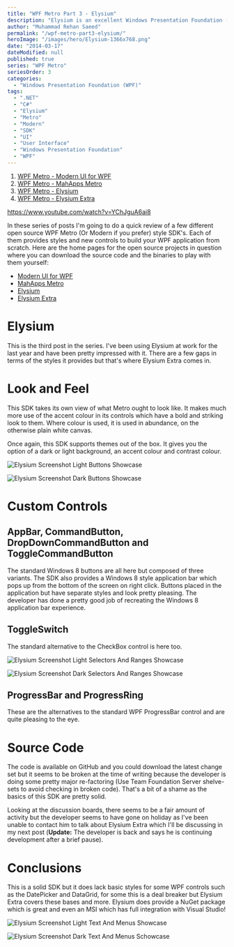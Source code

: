 ```yaml
---
title: "WPF Metro Part 3 - Elysium"
description: "Elysium is an excellent Windows Presentation Foundation (WPF) SDK (On CodePlex) providing Metro styles for built in WPF controls and some custom controls."
author: "Muhammad Rehan Saeed"
permalink: "/wpf-metro-part3-elysium/"
heroImage: "/images/hero/Elysium-1366x768.png"
date: "2014-03-17"
dateModified: null
published: true
series: "WPF Metro"
seriesOrder: 3
categories:
  - "Windows Presentation Foundation (WPF)"
tags:
  - ".NET"
  - "C#"
  - "Elysium"
  - "Metro"
  - "Modern"
  - "SDK"
  - "UI"
  - "User Interface"
  - "Windows Presentation Foundation"
  - "WPF"
---
```


1. [WPF Metro - Modern UI for WPF](/wpf-metro-part1-modern-ui-for-wpf/)
2. [WPF Metro - MahApps Metro](/wpf-metro-part2-mahapps-metro/)
3. [WPF Metro - Elysium](/wpf-metro-part3-elysium/)
4. [WPF Metro - Elysium Extra](/wpf-metro-part4-elysium-extra/)

https://www.youtube.com/watch?v=YChJguA6ai8

In these series of posts I'm going to do a quick review of a few different open source WPF Metro (Or Modern if you prefer) style SDK's. Each of them provides styles and new controls to build your WPF application from scratch. Here are the home pages for the open source projects in question where you can download the source code and the binaries to play with them yourself:

- [Modern UI for WPF](https://mui.codeplex.com/)
- [MahApps Metro](https://github.com/MahApps)
- [Elysium](https://elysium.codeplex.com/)
- [Elysium Extra](https://github.com/RehanSaeed/Elysium-Extra)

# Elysium

This is the third post in the series. I've been using Elysium at work for the last year and have been pretty impressed with it. There are a few gaps in terms of the styles it provides but that's where Elysium Extra comes in.

# Look and Feel

This SDK takes its own view of what Metro ought to look like. It makes much more use of the accent colour in its controls which have a bold and striking look to them. Where colour is used, it is used in abundance, on the otherwise plain white canvas.

Once again, this SDK supports themes out of the box. It gives you the option of a dark or light background, an accent colour and contrast colour.

![Elysium Screenshot Light Buttons Showcase](./images/Elysium_Screenshot_Light_Buttons.png)

![Elysium Screenshot Dark Buttons Showcase](./images/Elysium_Screenshot_Dark_Buttons.png)

# Custom Controls

## AppBar, CommandButton, DropDownCommandButton and ToggleCommandButton

The standard Windows 8 buttons are all here but composed of three variants. The SDK also provides a Windows 8 style application bar which pops up from the bottom of the screen on right click. Buttons placed in the application but have separate styles and look pretty pleasing. The developer has done a pretty good job of recreating the Windows 8 application bar experience.

## ToggleSwitch

The standard alternative to the CheckBox control is here too.

![Elysium Screenshot Light Selectors And Ranges Showcase](./images/Elysium_Screenshot_Light_SelectorsAndRanges.png)

![Elysium Screenshot Dark Selectors And Ranges Showcase](./images/Elysium_Screenshot_Dark_SelectorsAndRanges.png)

## ProgressBar and ProgressRing

These are the alternatives to the standard WPF ProgressBar control and are quite pleasing to the eye.

# Source Code

The code is available on GitHub and you could download the latest change set but it seems to be broken at the time of writing because the developer is doing some pretty major re-factoring (Use Team Foundation Server shelve-sets to avoid checking in broken code). That's a bit of a shame as the basics of this SDK are pretty solid.

Looking at the discussion boards, there seems to be a fair amount of activity but the developer seems to have gone on holiday as I've been unable to contact him to talk about Elysium Extra which I'll be discussing in my next post (**Update:** The developer is back and says he is continuing development after a brief pause).

# Conclusions

This is a solid SDK but it does lack basic styles for some WPF controls such as the DatePicker and DataGrid, for some this is a deal breaker but Elysium Extra covers these bases and more. Elysium does provide a NuGet package which is great and even an MSI which has full integration with Visual Studio!

![Elysium Screenshot Light Text And Menus Showcase](./images/Elysium_Screenshot_Light_TextAndMenus.png)

![Elysium Screenshot Dark Text And Menus Schowcase](./images/Elysium_Screenshot_Dark_TextAndMenus.png)
